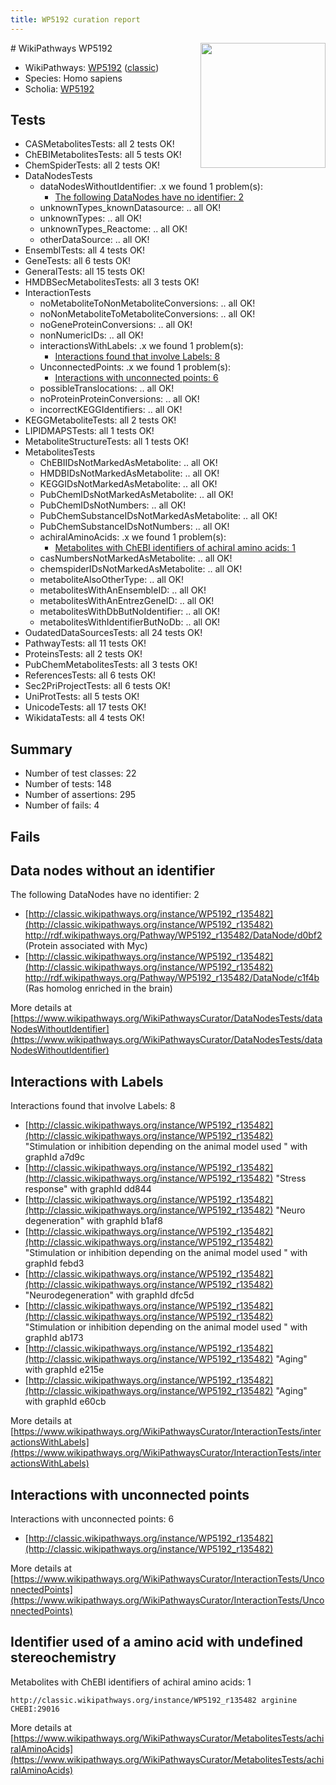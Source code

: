 ```yaml
---
title: WP5192 curation report
---
```


<img style="float: right; width: 200px" src="https://upload.wikimedia.org/wikipedia/commons/thumb/8/83/Wplogo_with_text_500.png/640px-Wplogo_with_text_500.png" />
# WikiPathways WP5192

* WikiPathways: [WP5192](https://wikipathways.org/pathways/WP5192) ([classic](https://classic.wikipathways.org/instance/WP5192))
* Species: Homo sapiens
* Scholia: [WP5192](https://scholia.toolforge.org/wikipathways/WP5192)
## Tests
* CASMetabolitesTests: all 2 tests OK!
* ChEBIMetabolitesTests: all 5 tests OK!
* ChemSpiderTests: all 2 tests OK!
* DataNodesTests
    * dataNodesWithoutIdentifier: .x we found 1 problem(s):
        * [The following DataNodes have no identifier: 2](#d2d32fa1)
    * unknownTypes_knownDatasource: .. all OK!
    * unknownTypes: .. all OK!
    * unknownTypes_Reactome: .. all OK!
    * otherDataSource: .. all OK!
* EnsemblTests: all 4 tests OK!
* GeneTests: all 6 tests OK!
* GeneralTests: all 15 tests OK!
* HMDBSecMetabolitesTests: all 3 tests OK!
* InteractionTests
    * noMetaboliteToNonMetaboliteConversions: .. all OK!
    * noNonMetaboliteToMetaboliteConversions: .. all OK!
    * noGeneProteinConversions: .. all OK!
    * nonNumericIDs: .. all OK!
    * interactionsWithLabels: .x we found 1 problem(s):
        * [Interactions found that involve Labels: 8](#630d267f)
    * UnconnectedPoints: .x we found 1 problem(s):
        * [Interactions with unconnected points: 6](#35a61ade)
    * possibleTranslocations: .. all OK!
    * noProteinProteinConversions: .. all OK!
    * incorrectKEGGIdentifiers: .. all OK!
* KEGGMetaboliteTests: all 2 tests OK!
* LIPIDMAPSTests: all 1 tests OK!
* MetaboliteStructureTests: all 1 tests OK!
* MetabolitesTests
    * ChEBIIDsNotMarkedAsMetabolite: .. all OK!
    * HMDBIDsNotMarkedAsMetabolite: .. all OK!
    * KEGGIDsNotMarkedAsMetabolite: .. all OK!
    * PubChemIDsNotMarkedAsMetabolite: .. all OK!
    * PubChemIDsNotNumbers: .. all OK!
    * PubChemSubstanceIDsNotMarkedAsMetabolite: .. all OK!
    * PubChemSubstanceIDsNotNumbers: .. all OK!
    * achiralAminoAcids: .x we found 1 problem(s):
        * [Metabolites with ChEBI identifiers of achiral amino acids: 1](#9c17608e)
    * casNumbersNotMarkedAsMetabolite: .. all OK!
    * chemspiderIDsNotMarkedAsMetabolite: .. all OK!
    * metaboliteAlsoOtherType: .. all OK!
    * metabolitesWithAnEnsembleID: .. all OK!
    * metabolitesWithAnEntrezGeneID: .. all OK!
    * metabolitesWithDbButNoIdentifier: .. all OK!
    * metabolitesWithIdentifierButNoDb: .. all OK!
* OudatedDataSourcesTests: all 24 tests OK!
* PathwayTests: all 11 tests OK!
* ProteinsTests: all 2 tests OK!
* PubChemMetabolitesTests: all 3 tests OK!
* ReferencesTests: all 6 tests OK!
* Sec2PriProjectTests: all 6 tests OK!
* UniProtTests: all 5 tests OK!
* UnicodeTests: all 17 tests OK!
* WikidataTests: all 4 tests OK!


## Summary

* Number of test classes: 22
* Number of tests: 148
* Number of assertions: 295
* Number of fails: 4

## Fails

<a name="d2d32fa1" />

## Data nodes without an identifier

The following DataNodes have no identifier: 2

* [http://classic.wikipathways.org/instance/WP5192_r135482](http://classic.wikipathways.org/instance/WP5192_r135482) http://rdf.wikipathways.org/Pathway/WP5192_r135482/DataNode/d0bf2 (Protein associated 
with Myc)
* [http://classic.wikipathways.org/instance/WP5192_r135482](http://classic.wikipathways.org/instance/WP5192_r135482) http://rdf.wikipathways.org/Pathway/WP5192_r135482/DataNode/c1f4b (Ras homolog enriched in the brain)


More details at [https://www.wikipathways.org/WikiPathwaysCurator/DataNodesTests/dataNodesWithoutIdentifier](https://www.wikipathways.org/WikiPathwaysCurator/DataNodesTests/dataNodesWithoutIdentifier)

<a name="630d267f" />

## Interactions with Labels

Interactions found that involve Labels: 8

* [http://classic.wikipathways.org/instance/WP5192_r135482](http://classic.wikipathways.org/instance/WP5192_r135482) "Stimulation or inhibition depending on the animal model used " with graphId a7d9c
* [http://classic.wikipathways.org/instance/WP5192_r135482](http://classic.wikipathways.org/instance/WP5192_r135482) "Stress response" with graphId dd844
* [http://classic.wikipathways.org/instance/WP5192_r135482](http://classic.wikipathways.org/instance/WP5192_r135482) "Neuro degeneration" with graphId b1af8
* [http://classic.wikipathways.org/instance/WP5192_r135482](http://classic.wikipathways.org/instance/WP5192_r135482) "Stimulation or inhibition depending on the animal model used " with graphId febd3
* [http://classic.wikipathways.org/instance/WP5192_r135482](http://classic.wikipathways.org/instance/WP5192_r135482) "Neurodegeneration" with graphId dfc5d
* [http://classic.wikipathways.org/instance/WP5192_r135482](http://classic.wikipathways.org/instance/WP5192_r135482) "Stimulation or inhibition depending on the animal model used " with graphId ab173
* [http://classic.wikipathways.org/instance/WP5192_r135482](http://classic.wikipathways.org/instance/WP5192_r135482) "Aging" with graphId e215e
* [http://classic.wikipathways.org/instance/WP5192_r135482](http://classic.wikipathways.org/instance/WP5192_r135482) "Aging" with graphId e60cb


More details at [https://www.wikipathways.org/WikiPathwaysCurator/InteractionTests/interactionsWithLabels](https://www.wikipathways.org/WikiPathwaysCurator/InteractionTests/interactionsWithLabels)

<a name="35a61ade" />

## Interactions with unconnected points

Interactions with unconnected points: 6

* [http://classic.wikipathways.org/instance/WP5192_r135482](http://classic.wikipathways.org/instance/WP5192_r135482)


More details at [https://www.wikipathways.org/WikiPathwaysCurator/InteractionTests/UnconnectedPoints](https://www.wikipathways.org/WikiPathwaysCurator/InteractionTests/UnconnectedPoints)

<a name="9c17608e" />

## Identifier used of a amino acid with undefined stereochemistry

Metabolites with ChEBI identifiers of achiral amino acids: 1
```
http://classic.wikipathways.org/instance/WP5192_r135482 arginine CHEBI:29016
```

More details at [https://www.wikipathways.org/WikiPathwaysCurator/MetabolitesTests/achiralAminoAcids](https://www.wikipathways.org/WikiPathwaysCurator/MetabolitesTests/achiralAminoAcids)

